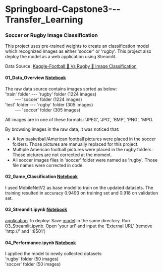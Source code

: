 # Springboard-Capstone3---Transfer_Learning

### Soccer or Rugby Image Classification

This project uses pre-trained weights to create an classification model which recognized images as either 'soccer' or 'rugby'. This project also deploy the model as a web application using Streamlit.

Data Source: [Kaggle-Football 🏈 Vs Rugby 🏉 Image Classification](https://www.kaggle.com/datasets/ligtfeather/football-vs-rugby-image-classification)

#### 01_Data_Overview [Notebook](https://github.com/lorihe/Springboard-Capstone3---Transfer_Learning/blob/main/01_Data_Wrangling_EDA.ipynb)
The raw data source contains images sorted as below: \
'train' folder --- 'rugby' folder (1224 images)\
&nbsp;&nbsp;&nbsp;&nbsp;&nbsp;&nbsp;&nbsp; --- 'soccer' folder (1224 images)\
'test' folder  --- 'rugby' folder (305 images)\
&nbsp;&nbsp;&nbsp;&nbsp;&nbsp;&nbsp;&nbsp; --- 'soccer' folder (305 images)              

All images are in one of these formats: 'JPEG', 'JPG', 'BMP', 'PNG', 'MPO.

By browsing images in the raw data, it was noticed that:
- A few basketball/American football pictures were placed in the soccer folders. Those pictures are manually replaced for this project.
- Multiple American football pictures were placed in the rugby folders. Those pictures are not corrected at the moment.
- All soccer images files in 'soccer' folder were named as 'rugby'. Those file names were corrected in code.

#### 02_Game_Classification [Notebook](https://github.com/lorihe/Springboard-Capstone3---Transfer_Learning/blob/main/02_Game_Classification.ipynb)  
I used MobileNetV2 as base model to train on the updated datasets. The training resulted in accuracy 0.9493 on training set and 0.918 on validation set.

#### 03_Streamlit.ipynb [Notebook](https://github.com/lorihe/Springboard-Capstone3---Transfer_Learning/blob/main/03_Streamlit.ipynb.ipynb)  
[application](https://github.com/lorihe/Springboard-Capstone3---Transfer_Learning/blob/main/Web_app.gif)
To deploy:
Save [model](https://github.com/lorihe/Springboard-Capstone3---Transfer_Learning/blob/main/model.hdf5) in the same directory. Run 03_Streamlit.ipynb. Open 'your url' and input the 'External URL' (remove 'http://' and ':8501')

#### 04_Performance.ipynb [Notebook](https://github.com/lorihe/Springboard-Capstone3---Transfer_Learning/blob/main/04_Performance.ipynb.ipynb)
I applied the model to newly collected datasets:\
'rugby' folder (50 images)\
'soccer' folder (50 images)




